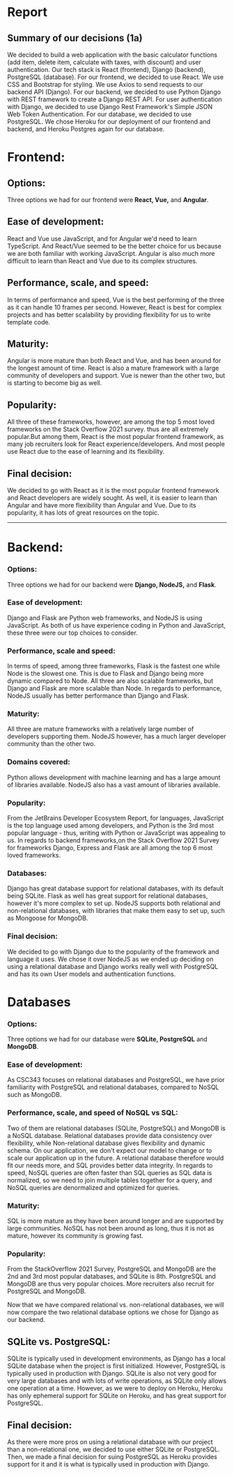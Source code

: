 # Report

## Summary of our decisions (1a)
We decided to build a web application with the basic calculator functions (add item, delete item, calculate with taxes, with discount) and user authentication. Our tech stack is React (frontend), Django (backend), PostgreSQL (database). For our frontend, we decided to use React. We use CSS and Bootstrap for styling. We use Axios to send requests to our backend API (Django). For our backend, we decided to use Python Django with REST framework to create a Django REST API. For user authentication with Django, we decided to use Django Rest Framework's Simple JSON Web Token Authentication. For our database, we decided to use PostgreSQL. We chose Heroku for our deployment of our frontend and backend, and Heroku Postgres again for our database.

# Frontend:

## Options:

Three options we had for our frontend were **React, Vue,** and **Angular**.

## Ease of development:

React and Vue use JavaScript, and for Angular we'd need to learn TypeScript. And React/Vue seemed to be the better choice for us because we are both familiar with working JavaScript. Angular is also much more difficult to learn than React and Vue due to its complex structures.

## Performance, scale, and speed:

In terms of performance and speed, Vue is the best performing of the three as it can handle 10 frames per second. However, React is best for complex projects and has better scalability by providing flexibility for us to write template code.

## Maturity:

Angular is more mature than both React and Vue, and has been around for the longest amount of time. React is also a mature framework with a large community of developers and support. Vue is newer than the other two, but is starting to become big as well.

## Popularity:

All three of these frameworks, however, are among the top 5 most loved frameworks on the Stack Overflow 2021 survey. thus are all extremely popular.But among them, React is the most popular frontend framework, as many job recruiters look for React experience/developers. And most people use React due to the ease of learning and its flexibility.

## Final decision:

We decided to go with React as it is the most popular frontend framework and React developers are widely sought. As well, it is easier to learn than Angular and have more flexibility than Angular and Vue. Due to its popularity, it has lots of great resources on the topic.

---

# Backend:

### Options:

Three options we had for our backend were **Django, NodeJS,** and **Flask**.

### Ease of development:

Django and Flask are Python web frameworks, and NodeJS is using JavaScript. As both of us have experience coding in Python and JavaScript, these three were our top choices to consider.

### Performance, scale and speed:

In terms of speed, among three frameworks, Flask is the fastest one while Node is the slowest one. This is due to Flask and Django being more dynamic compared to Node. All three are also scalable frameworks, but Django and Flask are more scalable than Node. In regards to performance, NodeJS usually has better performance than Django and Flask.

### Maturity:

All three are mature frameworks with a relatively large number of developers supporting them. NodeJS however, has a much larger developer community than the other two.

### Domains covered:

Python allows development with machine learning and has a large amount of libraries available. NodeJS also has a vast amount of libraries available.

### Popularity:

From the JetBrains Developer Ecosystem Report, for languages, JavaScript is the top language used among developers, and Python is the 3rd most popular language - thus, writing with Python or JavaScript was appealing to us. In regards to backend frameworks,on the Stack Overflow 2021 Survey for frameworks Django, Express and Flask are all among the top 6 most loved frameworks.

### Databases:

Django has great database support for relational databases, with its default being SQLite. Flask as well has great support for relational databases, however it's more complex to set up. NodeJS supports both relational and non-relational databases, with libraries that make them easy to set up, such as Mongoose for MongoDB.

### Final decision:

We decided to go with Django due to the popularity of the framework and language it uses. We chose it over NodeJS as we ended up deciding on using a relational database and Django works really well with PostgreSQL and has its own User models and authentication functions.

# Databases

### Options:

Three options we had for our database were **SQLite, PostgreSQL** and **MongoDB**.

### Ease of development:

As CSC343 focuses on relational databases and PostgreSQL, we have prior familiarity with PostgreSQL and relational databases, compared to NoSQL such as MongoDB.

### Performance, scale, and speed of NoSQL vs SQL:

Two of them are relational databases (SQLite, PostgreSQL) and MongoDB is a NoSQL database. Relational databases provide data consistency over flexibility, while Non-relational database gives flexibility and dynamic schema. On our application, we don't expect our model to change or to scale our application up in the future. A relational database therefore would fit our needs more, and SQL provides better data integrity. In regards to speed, NoSQL queries are often faster than SQL queries as SQL data is normalized, so we need to join multiple tables together for a query, and NoSQL queries are denormalized and optimized for queries.

### Maturity:

SQL is more mature as they have been around longer and are supported by large communities. NoSQL has not been around as long, thus it is not as mature, however its community is growing fast.

### Popularity:

From the StackOverflow 2021 Survey, PostgreSQL and MongoDB are the 2nd and 3rd most popular databases, and SQLite is 8th. PostgreSQL and MongoDB are thus very popular choices. More recruiters also recruit for PostgreSQL and MongoDB.

Now that we have compared relational vs. non-relational databases, we will now compare the two relational database options we chose for Django as our backend.

## SQLite vs. PostgreSQL:

SQLite is typically used in development environments, as Django has a local SQLite database when the project is first initialized. However, PostgreSQL is typically used in production with Django. SQLite is also not very good for very large databases and with lots of write operations, as SQLite only allows one operation at a time. However, as we were to deploy on Heroku, Heroku has only ephemeral support for SQLite on Heroku, and has great support for PostgreSQL.

## Final decision:

As there were more pros on using a relational database with our project than a non-relational one, we decided to use either SQLite or PostgreSQL. Then, we made a final decision for suing PostgreSQL as Heroku provides support for it and it is what is typically used in production with Django.
